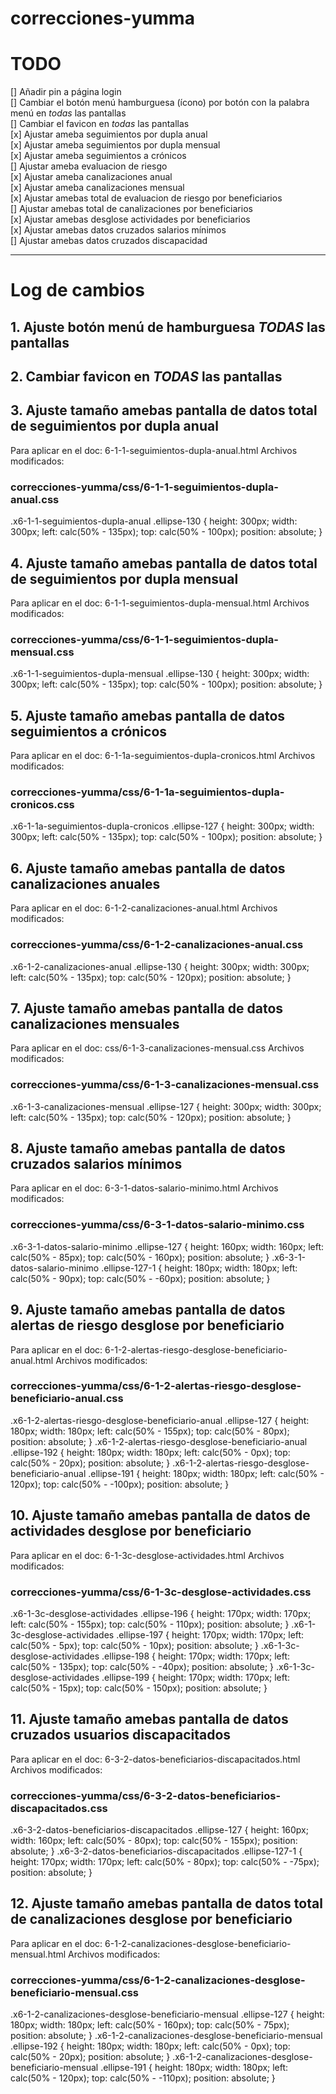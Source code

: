 # correcciones-yumma

# TODO
[] Añadir pin a página login <br>
[] Cambiar el botón menú hamburguesa (ícono) por botón con la palabra menú en *todas* las pantallas<br>
[] Cambiar el favicon en *todas* las pantallas<br>
[x] Ajustar ameba seguimientos por dupla anual<br>
[x] Ajustar ameba seguimientos por dupla mensual<br>
[x] Ajustar ameba seguimientos a crónicos<br>
[] Ajustar ameba evaluacion de riesgo<br>
[x] Ajustar ameba canalizaciones anual<br>
[x] Ajustar ameba canalizaciones mensual<br>
[x] Ajustar amebas total de evaluacion de riesgo por beneficiarios<br>
[] Ajustar amebas total de canalizaciones por beneficiarios<br>
[x] Ajustar amebas desglose actividades por beneficiarios<br>
[x] Ajustar amebas datos cruzados salarios mínimos<br>
[] Ajustar amebas datos cruzados discapacidad<br>


________________________________________

# Log de cambios

## 1. Ajuste botón menú de hamburguesa *TODAS* las pantallas

## 2. Cambiar favicon en *TODAS* las pantallas

## 3. Ajuste tamaño amebas pantalla de datos total de seguimientos por dupla anual
Para aplicar en el doc: 6-1-1-seguimientos-dupla-anual.html
Archivos modificados:
### correcciones-yumma/css/6-1-1-seguimientos-dupla-anual.css
.x6-1-1-seguimientos-dupla-anual .ellipse-130 {
  height: 300px;
  width: 300px;
  left: calc(50% - 135px);
  top: calc(50% - 100px);
  position: absolute;
}

## 4. Ajuste tamaño amebas pantalla de datos total de seguimientos por dupla mensual
Para aplicar en el doc: 6-1-1-seguimientos-dupla-mensual.html
Archivos modificados:
### correcciones-yumma/css/6-1-1-seguimientos-dupla-mensual.css
.x6-1-1-seguimientos-dupla-mensual .ellipse-130 {
  height: 300px;
  width: 300px;
  left: calc(50% - 135px);
  top: calc(50% - 100px);
  position: absolute;
}

## 5. Ajuste tamaño amebas pantalla de datos seguimientos a crónicos
Para aplicar en el doc: 6-1-1a-seguimientos-dupla-cronicos.html
Archivos modificados:
### correcciones-yumma/css/6-1-1a-seguimientos-dupla-cronicos.css
.x6-1-1a-seguimientos-dupla-cronicos .ellipse-127 {
  height: 300px;
  width: 300px;
  left: calc(50% - 135px);
  top: calc(50% - 100px);
  position: absolute;
}

## 6. Ajuste tamaño amebas pantalla de datos canalizaciones anuales
Para aplicar en el doc: 6-1-2-canalizaciones-anual.html
Archivos modificados:
### correcciones-yumma/css/6-1-2-canalizaciones-anual.css
.x6-1-2-canalizaciones-anual .ellipse-130 {
  height: 300px;
  width: 300px;
  left: calc(50% - 135px);
  top: calc(50% - 120px);
  position: absolute;
}

## 7. Ajuste tamaño amebas pantalla de datos canalizaciones mensuales
Para aplicar en el doc: css/6-1-3-canalizaciones-mensual.css
Archivos modificados:
### correcciones-yumma/css/6-1-3-canalizaciones-mensual.css
.x6-1-3-canalizaciones-mensual .ellipse-127 {
  height: 300px;
  width: 300px;
  left: calc(50% - 135px);
  top: calc(50% - 120px);
  position: absolute;
}

## 8. Ajuste tamaño amebas pantalla de datos cruzados salarios mínimos
Para aplicar en el doc: 6-3-1-datos-salario-minimo.html
Archivos modificados:
### correcciones-yumma/css/6-3-1-datos-salario-minimo.css
.x6-3-1-datos-salario-minimo .ellipse-127 {
  height: 160px;
  width: 160px;
  left: calc(50% - 85px);
  top: calc(50% - 160px);
  position: absolute;
}
.x6-3-1-datos-salario-minimo .ellipse-127-1 {
  height: 180px;
  width: 180px;
  left: calc(50% - 90px);
  top: calc(50% - -60px);
  position: absolute;
}


## 9. Ajuste tamaño amebas pantalla de datos alertas de riesgo desglose por beneficiario
Para aplicar en el doc: 6-1-2-alertas-riesgo-desglose-beneficiario-anual.html
Archivos modificados:
### correcciones-yumma/css/6-1-2-alertas-riesgo-desglose-beneficiario-anual.css
.x6-1-2-alertas-riesgo-desglose-beneficiario-anual .ellipse-127 {
  height: 180px;
  width: 180px;
  left: calc(50% - 155px);
  top: calc(50% - 80px);
  position: absolute;
}
.x6-1-2-alertas-riesgo-desglose-beneficiario-anual .ellipse-192 {
  height: 180px;
  width: 180px;
  left: calc(50% - 0px);
  top: calc(50% - 20px);
  position: absolute;
}
.x6-1-2-alertas-riesgo-desglose-beneficiario-anual .ellipse-191 {
  height: 180px;
  width: 180px;
  left: calc(50% - 120px);
  top: calc(50% - -100px);
  position: absolute;
}

## 10. Ajuste tamaño amebas pantalla de datos de actividades desglose por beneficiario
Para aplicar en el doc: 6-1-3c-desglose-actividades.html
Archivos modificados:
### correcciones-yumma/css/6-1-3c-desglose-actividades.css
.x6-1-3c-desglose-actividades .ellipse-196 {
  height: 170px;
  width: 170px;
  left: calc(50% - 155px);
  top: calc(50% - 110px);
  position: absolute;
}
.x6-1-3c-desglose-actividades .ellipse-197 {
  height: 170px;
  width: 170px;
  left: calc(50% - 5px);
  top: calc(50% - 10px);
  position: absolute;
}
.x6-1-3c-desglose-actividades .ellipse-198 {
  height: 170px;
  width: 170px;
  left: calc(50% - 135px);
  top: calc(50% - -40px);
  position: absolute;
}
.x6-1-3c-desglose-actividades .ellipse-199 {
  height: 170px;
  width: 170px;
  left: calc(50% - 15px);
  top: calc(50% - 150px);
  position: absolute;
}

## 11. Ajuste tamaño amebas pantalla de datos cruzados usuarios discapacitados
Para aplicar en el doc: 6-3-2-datos-beneficiarios-discapacitados.html
Archivos modificados:
### correcciones-yumma/css/6-3-2-datos-beneficiarios-discapacitados.css
.x6-3-2-datos-beneficiarios-discapacitados .ellipse-127 {
  height: 160px;
  width: 160px;
  left: calc(50% - 80px);
  top: calc(50% - 155px);
  position: absolute;
}
.x6-3-2-datos-beneficiarios-discapacitados .ellipse-127-1 {
  height: 170px;
  width: 170px;
  left: calc(50% - 80px);
  top: calc(50% - -75px);
  position: absolute;
}

## 12. Ajuste tamaño amebas pantalla de datos total de canalizaciones desglose por beneficiario
Para aplicar en el doc: 6-1-2-canalizaciones-desglose-beneficiario-mensual.html
Archivos modificados:
### correcciones-yumma/css/6-1-2-canalizaciones-desglose-beneficiario-mensual.css
.x6-1-2-canalizaciones-desglose-beneficiario-mensual .ellipse-127 {
  height: 180px;
  width: 180px;
  left: calc(50% - 160px);
  top: calc(50% - 75px);
  position: absolute;
}
.x6-1-2-canalizaciones-desglose-beneficiario-mensual .ellipse-192 {
  height: 180px;
  width: 180px;
  left: calc(50% - 0px);
  top: calc(50% - 20px);
  position: absolute;
}
.x6-1-2-canalizaciones-desglose-beneficiario-mensual .ellipse-191 {
  height: 180px;
  width: 180px;
  left: calc(50% - 120px);
  top: calc(50% - -110px);
  position: absolute;
}